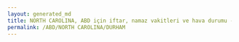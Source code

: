 ```yaml
---
layout: generated_md
title: NORTH CAROLINA, ABD için iftar, namaz vakitleri ve hava durumu - ilçe/eyalet seç
permalink: /ABD/NORTH CAROLINA/DURHAM
---
```


<script type="text/javascript">
  var country = ABD;
  var city = NORTH CAROLINA;
  var state = DURHAM;
  var lat = 72;
  var lon = 21;
</script>
